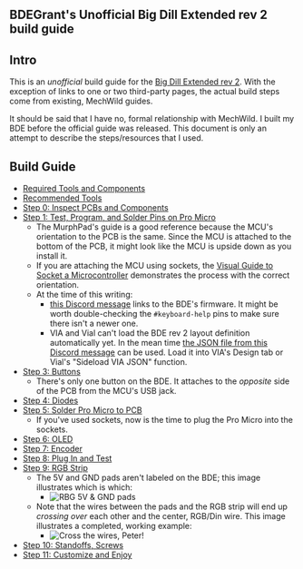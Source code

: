 ## BDEGrant's Unofficial Big Dill Extended rev 2 build guide

## Intro
This is an *unofficial* build guide for the [Big Dill Extended rev 2](https://mechwild.com/product/big-dill-extended-bde/). With the exception of links to one or two third-party pages, the actual build steps come from existing, MechWild guides. 

It should be said that I have no, formal relationship with MechWild. I built my BDE before the official guide was released. This document is only an attempt to describe the steps/resources that I used. 

## Build Guide
- [Required Tools and Components](https://mechwild.com/guides/build-guides/murphpad-build-guide/#required)
- [Recommended Tools](https://mechwild.com/guides/build-guides/murphpad-build-guide/#recommended)
- [Step 0: Inspect PCBs and Components](https://mechwild.com/guides/build-guides/murphpad-build-guide/#step0)
- [Step 1: Test, Program, and Solder Pins on Pro Micro](https://mechwild.com/guides/build-guides/murphpad-build-guide/#step1)
	- The MurphPad's guide is a good reference because the MCU's orientation to the PCB is the same. Since the MCU is attached to the bottom of the PCB, it might look like the MCU is upside down as you install it.
	- If you are attaching the MCU using sockets, the [Visual Guide to Socket a Microcontroller](https://github.com/filterpaper/filterpaper.github.io/blob/main/socket-mcu.md) demonstrates the process with the correct orientation.
	- At the time of this writing:
		- [this Discord message](https://discord.com/channels/753705260031148103/837441710698004531/934541929868296202) links to the BDE's firmware. It might be worth double-checking the `#keyboard-help` pins to make sure there isn't a newer one.
		- VIA and Vial can't load the BDE rev 2 layout definition automatically yet. In the mean time [the JSON file from this Discord message](https://discord.com/channels/753705260031148103/837441710698004531/934542027545251921) can be used. Load it into VIA's Design tab or Vial's "Sideload VIA JSON" function.
-   [Step 3: Buttons](https://mechwild.com/guides/build-guides/murphpad-build-guide/#step3)
	-   There's only one button on the BDE. It attaches to the *opposite* side of the PCB from the MCU's USB jack.
-   [Step 4: Diodes](https://mechwild.com/guides/build-guides/murphpad-build-guide/#step4)
-   [Step 5: Solder Pro Micro to PCB](https://mechwild.com/guides/build-guides/murphpad-build-guide/#step5)
	-   If you've used sockets, now is the time to plug the Pro Micro into the sockets.
-   [Step 6: OLED](https://mechwild.com/guides/build-guides/murphpad-build-guide/#step6)
-   [Step 7: Encoder](https://mechwild.com/guides/build-guides/murphpad-build-guide/#step7)
-   [Step 8: Plug In and Test](https://mechwild.com/guides/build-guides/murphpad-build-guide/#step8)
-   [Step 9: RGB Strip](https://mechwild.com/guides/build-guides/obe-build-guide/#step9)
	- The 5V and GND pads aren't labeled on the BDE; this image illustrates which is which:  
		- ![RBG 5V & GND pads](https://cdn.discordapp.com/attachments/837441710698004531/937861235456741396/IMG_29222.jpg)
	- Note that the wires between the pads and the RGB strip will end up *crossing over* each other and the center, RGB/Din wire. This image illustrates a completed, working example: 
		- ![Cross the wires, Peter!](https://cdn.discordapp.com/attachments/837441710698004531/940402438098280459/B58769AB-16DD-4473-BA54-7A74EC036EAA.jpg)
-   [Step 10: Standoffs, Screws](https://mechwild.com/guides/build-guides/murphpad-build-guide/#step9)
-   [Step 11: Customize and Enjoy](https://mechwild.com/guides/build-guides/murphpad-build-guide/#step9)
